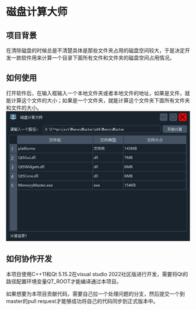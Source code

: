 # 磁盘计算大师

## 项目背景
在清除磁盘的时候总是不清楚具体是那些文件夹占用的磁盘空间较大，于是决定开发一款软件用来计算一个目录下面所有文件和文件夹的磁盘空间占用情况。

## 如何使用
打开软件后，在输入框输入一个本地文件夹或者本地文件的地址，如果是文件，就能计算这个文件的大小；如果是一个文件夹，就能计算这个文件夹下面所有文件夹和文件的大小。  
![image](https://github.com/wh19981224/MemoryMaster/blob/master/res/images/MemoryMasterShortcut.png)

## 如何协作开发
本项目使用C++11和Qt 5.15.2在visual studio 2022社区版进行开发，需要将Qt的路径配置环境变量QT_ROOT才能编译通过本项目。  
  
如果想要为本项目贡献代码，需要自己拉一个处理问题的分支，然后提交一个到master的pull request才能够成功将自己的代码同步到正式版本中。